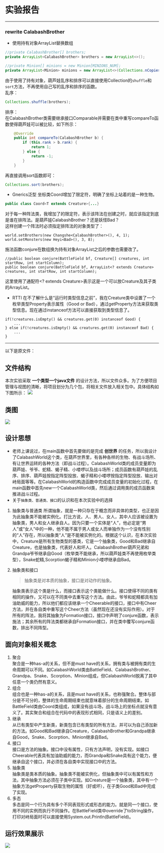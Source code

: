 # 实验报告
---
### rewrite CalabashBrother
- 使用持有对象ArrayList替换数组
``` java
//private CalabashBrother[] brothers;
private ArrayList<CalabashBrother> brothers = new ArrayList<>();

//private Minion[] minions = new Minion[MINIONS_NUM];
private ArrayList<Minion> minions = new ArrayList<>(Collections.nCopies(MINIONS_NUM,new Minion()));
```
由于使用了持有对象，葫芦娃乱序和排序可以直接使用Collection的`shuffle`和`sort`方法，不再使用自己写的乱序和排序的函数。  
乱序：  
```java
Collections.shuffle(brothers);
```
排序：  
在CalabashBrother类需要继承接口Comparable并需要在类中重写compareTo函数使得葫芦娃可以被比较，如下所示：
```java
	@Override
	public int compareTo(CalabashBrother b) {
        if (this.rank > b.rank) {
            return 1;
        } else {
            return -1;
        }
	}
```
再直接调用sort函数即可：
``` java
Collections.sort(brothers);
```
- Gnerics泛型
坐标类Coord增加了限定符<T extends Creature>，明确了坐标上站着的是一种生物。
```java
public class Coord<T extends Creature>{...}
```
对于每一种阵法类，我增加了<T extends Creature>的限定符，表示该阵法在创建之时，就应该指定到底是谁在排阵法。是葫芦娃CalabashBrother？还是妖怪Bad？    
这样创建一个阵法时必须指定排阵法的对象类型了：
```
world.setBrothers(new Changshe<CalabashBrother>(), 4, 1);
world.setMonsters(new Heyi<Bad>(), 3, 8);
```
施法函数conjure在数组换为持有对象ArrayList之后的参数也需要改了。
```
//public boolean conjure(BattleField bf, Creature[] creatures, int startRow, int startColumn);
public boolean conjure(BattleField bf, ArrayList<? extends Creature> creatures, int startRow, int startColumn);
```
这里使用了通配符<? extends Creature>表示这是一个可以放Creature及其子类的ArrayList。

- RTTI
在不了解什么是“运行时类型信息之前”，我在Creature类中设置了一个枚举类型Property表示属性（Good or Bad），通过getProperty方法来获取类型信息。现在通过instanceof方法可以直接获取到类型信息了。
```
if(!creatures.isEmpty() && creatures.get(0) instanceof Good) {
    ...
} else if(!creatures.isEmpty() && creatures.get(0) instanceof Bad) {
    ...
}
```

---
以下是原文件：
## 文件结构
本次实验采取 **一个类型一个java文件** 的设计方法，所以文件众多。为了方便项目管理与视图的清晰，将项目划分为几个包，将相关文件放入相关包中。具体结构如下图所示：
![](File.png)


## 类图
![](Class.png)


## 设计思想
- 老师上课说过，在main函数中首先要做的是完成 **创世界** 的任务，所以我设计了CalabashWorld这个类，在葫芦世界里，有各种各样的生物、有战斗场所、有让世界运转的各种方法（即战斗过程）。CalabashWorld类的成员变量即为葫芦娃、爷爷、蛇精、蝎子精、小喽啰以及战斗场所；成员函数有葫芦娃的乱序、排序、葫芦娃按指定阵型投放、蝎子精和小喽啰按指定阵型投放、输出对峙局面等等。在CalabashWorld的构造函数中完成成员变量的初始化过程，在main函数中首先new一个CalabashWorld类，然后通过调用类的成员函数来推进战斗过程。
- 关于`抽象类、普通类、接口`的认识和在本次实验中的选择
1. 抽象类与普通类
    所谓抽象，就是一种只存在于概念而非具体的类型，也正是因为此抽象类不能被实例化。打比方说，人、男人、女人，其中人应该被设置为抽象类，男人和女人继承自人。因为只要一个实体是“人”，他必定是“男人”或“女人”中的一种，他不能不属于男人或女人而单独作为一个没有性别的“人”存在，所以抽象类“人”是不能被实例化的。根据这个认识，在本次实验中，Creature是所有生物类型的基类，它是一个抽象类，Good和Bad继承自Creature，也是抽象类，代表好人和坏人。CalabashBrother葫芦兄弟和Grandpa爷爷继承自Good（枚举类不能继承，所以葫芦娃类不再使用枚举类型），Snake蛇精,Scorption蝎子精和Minion小喽啰继承自Bad。
2. 抽象类和接口
    > 抽象类是对本质的抽象，接口是对动作的抽象。

    抽象类表示这个类是什么，而接口表示这个类能做什么。接口使得不同的类有相同的操作，又可以在不同类中去重写这个方法。由此，爷爷和蛇精都具有加油助威的能力，所以他们都应该继承一个Cheerable的接口，接口中有Cheer方法，并在各自类中重写这个Cheer方法（虽然现在还没有实际作用）。对于所有的阵法，我将其抽象为Formation接口，接口中声明了conjure函数，表示施法；其余所有的阵法类都继承自Formation接口，并在类中覆写conjure函数，排出不同阵型。

## 面向对象相关概念
1. 聚合  
    聚合是一种has-a的关系，但不是must have的关系，拥有类与被拥有类的生命周期可以不同。如CalabashWorld类由BattleField、CalabashBrother、Grandpa、Snake、Scorption、Minion组成，但CalabashWorld脱离了其中任意一个类仍然有意义。
2. 组合  
    组合也是一种has-a的关系，且是must have的关系，也称强聚合。整体与部分是不可分的，整体的生命周期结束也就意味着部分的生命周期结束。如BattleField类由Coord类组成，如果没有战斗场，战斗场上的坐标点就没有意义了。其实聚合和组合在代码中的表现形式相同，只是语义上的差别。
3. 继承  
    从已有类型中产生新类，新类包含已有类型的所有方法，并可以为自己添加新的方法。如Good和Bad继承自Creature，CalabashBrother和Grandpa继承自Good，Snake、Scorption、Minion继承自Bad。
4. 接口  
    接口是方法的抽象。接口中没有属性，只有方法声明，没有实现。如接口Cheerable代表具有加油助威的能力，而Grandpa和Snake具有这个能力，便继承自这个接口，并必须在各自类中实现接口中的方法。
5. 抽象类  
    抽象类是类本质的抽象。抽象类不能被实例化，但抽象类中可以有属性和方法，其中抽象方法必须在子类中实现。如Creature是一个抽象类，其中有一个抽象方法getProperty获取生物的属性（好或坏），在子类Good和Bad中完成了实现。
6. 多态  
    多态是同一个行为具有多个不同表现形式或形态的能力。就是同一个接口，使用不同的实例而执行不同操作。在BattleField类中override了toString操作，打印对峙局面时可以直接使用System.out.Println(BattleField)。

## 运行效果展示
![](result.png)